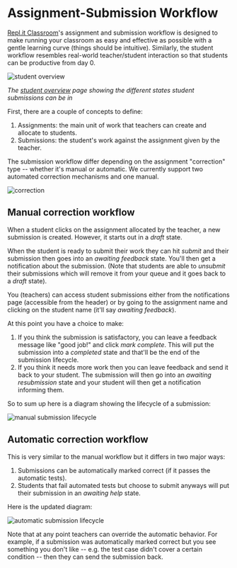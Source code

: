 # Assignment-Submission Workflow

[Repl.it Classroom](/site/classroom)'s assignment and submission workflow is
designed to make running your classroom as easy and effective as possible
with a gentle learning curve (things should be intuitive). Similarly, the
student workflow resembles real-world teacher/student interaction so that
students can be productive from day 0.

![student overview](https://i.imgur.com/5N4gMNj.jpg)

_The [student overview](/site/blog/classroomoverview) page
showing the different states student submissions can be in_

First, there are a couple of concepts to define:

1. Assignments: the main unit of work that teachers can create and allocate to
students.
2. Submissions: the student's work against the assignment given by the teacher.

The submission workflow differ depending on the assignment "correction" type --
whether it's manual or automatic. We currently support two automated correction
mechanisms and one manual.

![correction](/public/images/blog/correction.png)

## Manual correction workflow

When a student clicks on the assignment allocated by the teacher, a new
submission is created. However, it starts out in a _draft_ state.

When the student is ready to submit their work they can hit _submit_ and their
submission then goes into an _awaiting feedback_ state. You'll then get a
notification about the submission. (Note that students are able to _unsubmit_
their submissions which will remove it from your queue and it goes back to a
_draft_ state).

You (teachers) can access student submissions either from the notifications page (accessible
from the header) or by going to the assignment name and clicking on the student
name (it'll say _awaiting feedback_).

At this point you have a choice to make:

1. If you think the submission is satisfactory, you can leave a feedback message like "good job!" and click _mark
complete_. This will put the submission into a _completed_ state and that'll be
the end of the submission lifecycle.
2. If you think it needs more work then you can leave feedback and send it back
to your student. The submission will then go into an _awaiting resubmission_
state and your student will then get a notification informing them.

So to sum up here is a diagram showing the lifecycle of a submission:

![manual submission
 lifecycle](/public/images/blog/manual_submission_lifecycle.png)

## Automatic correction workflow

This is very similar to the manual workflow but it differs in two major ways:

1. Submissions can be automatically marked correct (if it passes the automatic tests).
2. Students that fail automated tests but choose to submit anyways will put
their submission in an _awaiting help_ state.

Here is the updated diagram:

![automatic submission
 lifecycle](/public/images/blog/automatic_submission_lifecycle.png)

Note that at any point teachers can override the automatic behavior. For
example, if a submission was automatically marked correct but you see something you
don't like -- e.g. the test case didn't cover a certain condition -- then they can
send the submission back.